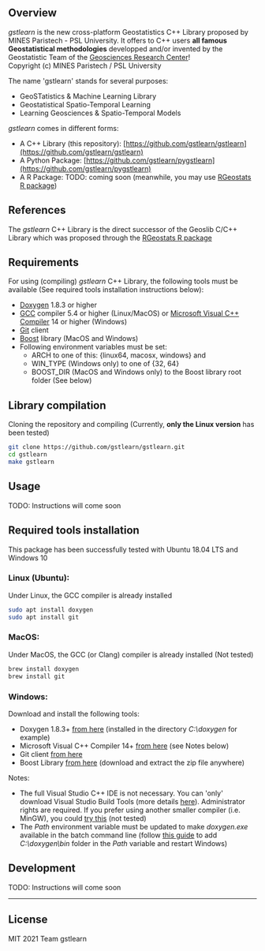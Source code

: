 ## Overview
*gstlearn* is the new cross-platform Geostatistics C++ Library proposed by MINES Paristech - PSL University. It offers to C++ users **all famous Geostatistical methodologies** developped and/or invented by the Geostatistic Team of the [Geosciences Research Center](https://www.geosciences.minesparis.psl.eu/)!<br/>
Copyright (c) MINES Paristech / PSL University

The name 'gstlearn' stands for several purposes:
  * GeoSTatistics & Machine Learning Library
  * Geostatistical Spatio-Temporal Learning
  * Learning Geosciences & Spatio-Temporal Models

*gstlearn* comes in different forms:
  * A C++ Library (this repository): [https://github.com/gstlearn/gstlearn](https://github.com/gstlearn/gstlearn)
  * A Python Package: [https://github.com/gstlearn/pygstlearn](https://github.com/gstlearn/pygstlearn)
  * A R Package: TODO: coming soon (meanwhile, you may use [RGeostats R package](http://cg.ensmp.fr/rgeostats))

## References
The *gstlearn* C++ Library is the direct successor of the Geoslib C/C++ Library which was proposed through the [RGeostats R package](http://cg.ensmp.fr/rgeostats)

## Requirements
For using (compiling) *gstlearn* C++ Library, the following tools must be available (See required tools installation instructions below):
  * [Doxygen](https://www.doxygen.nl/download.html) 1.8.3 or higher
  * [GCC](https://gcc.gnu.org) compiler 5.4 or higher (Linux/MacOS) or [Microsoft Visual C++ Compiler](https://visualstudio.microsoft.com/visual-cpp-build-tools) 14 or higher (Windows)
  * [Git](https://git-scm.com/downloads) client
  * [Boost](https://www.boost.org/users/download) library (MacOS and Windows)
  * Following environment variables must be set:
      + ARCH to one of this: {linux64, macosx, windows} and
      + WIN_TYPE (Windows only) to one of {32, 64}
      + BOOST_DIR (MacOS and Windows only) to the Boost library root folder (See below)
  
## Library compilation
Cloning the repository and compiling (Currently, **only the Linux version** has been tested)
```sh
git clone https://github.com/gstlearn/gstlearn.git
cd gstlearn
make gstlearn
```

## Usage
TODO: Instructions will come soon

## Required tools installation
This package has been successfully tested with Ubuntu 18.04 LTS and Windows 10

### Linux (Ubuntu):
Under Linux, the GCC compiler is already installed
```sh
sudo apt install doxygen
sudo apt install git
```

### MacOS:
Under MacOS, the GCC (or Clang) compiler is already installed (Not tested)
```sh
brew install doxygen
brew install git
```

### Windows:
Download and install the following tools:
  * Doxygen 1.8.3+ [from here](https://www.doxygen.nl/download.html) (installed in the directory *C:\\doxygen* for example)
  * Microsoft Visual C++ Compiler 14+ [from here](https://visualstudio.microsoft.com/visual-cpp-build-tools) (see Notes below)
  * Git client [from here](https://gitforwindows.org)
  * Boost Library [from here](https://www.boost.org/users/download) (download and extract the zip file anywhere)
  
Notes:
  * The full Visual Studio C++ IDE is not necessary. You can 'only' download Visual Studio Build Tools (more details [here](https://stackoverflow.com/a/44398715)). Administrator rights are required. If you prefer using another smaller compiler (i.e. MinGW), you could [try this](https://wiki.python.org/moin/WindowsCompilers#GCC_-_MinGW-w64_.28x86.2C_x64.29) (not tested)
  * The *Path* environment variable must be updated to make *doxygen.exe* available in the batch command line (follow [this guide](https://stackoverflow.com/questions/44272416/how-to-add-a-folder-to-path-environment-variable-in-windows-10-with-screensho) to add *C:\\doxygen\\bin* folder in the *Path* variable and restart Windows)

## Development
TODO: Instructions will come soon

***

## License
MIT
2021 Team gstlearn
